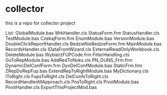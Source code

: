 # collector
this is a repo for collector project

List:
GlobalModule.bas
WrkHandler.cls
StatusForm.frm
StatusHandler.cls
TestModule.bas
CzekajForm.frm
EnumModule.bas
VersionModule.bas
DoubleClickReportHandler.cls
BedzieNieBedzieForm.frm
MainModule.bas
RecordsHandler.cls
IDataFromWizard.cls
ExternalReadOnlyWorkbook.cls
DeleteModule.bas
WybierzFUPCode.frm
FilterHandling.cls
GoToRepModule.bas
AddRedToNoks.cls
PN_DUNS_Frm.frm
DynamicDelConfForm.frm
DynDelConfModule.bas
StaticFrm.frm
ZRepDoRepFup.bas
ExtendRepToRightModule.bas
MyDictionary.cls
IToRight.cls
FupsToRight.cls
DelConfsToRight.cls
RecordHandlerAllApproach.cls
PnsToRight.cls
PivotModule.bas
PivotHandler.cls
ExportThisProjectMod.bas
